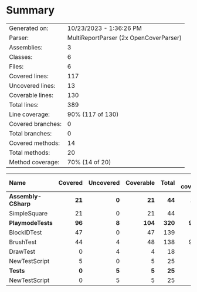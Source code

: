 ﻿# Summary
|||
|:---|:---|
| Generated on: | 10/23/2023 - 1:36:26 PM |
| Parser: | MultiReportParser (2x OpenCoverParser) |
| Assemblies: | 3 |
| Classes: | 6 |
| Files: | 6 |
| Covered lines: | 117 |
| Uncovered lines: | 13 |
| Coverable lines: | 130 |
| Total lines: | 389 |
| Line coverage: | 90% (117 of 130) |
| Covered branches: | 0 |
| Total branches: | 0 |
| Covered methods: | 14 |
| Total methods: | 20 |
| Method coverage: | 70% (14 of 20) |

|**Name**|**Covered**|**Uncovered**|**Coverable**|**Total**|**Line coverage**|**Covered**|**Total**|**Branch coverage**|**Covered**|**Total**|**Method coverage**|
|:---|---:|---:|---:|---:|---:|---:|---:|---:|---:|---:|---:|
|**Assembly-CSharp**|**21**|**0**|**21**|**44**|**100%**|**0**|**0**|****|**2**|**2**|**100%**|
|SimpleSquare|21|0|21|44|100%|0|0||2|2|100%|
|**PlaymodeTests**|**96**|**8**|**104**|**320**|**92.3%**|**0**|**0**|****|**12**|**16**|**75%**|
|BlockIDTest|47|0|47|139|100%|0|0||6|6|100%|
|BrushTest|44|4|48|138|91.6%|0|0||4|6|66.6%|
|DrawTest|0|4|4|18|0%|0|0||0|2|0%|
|NewTestScript|5|0|5|25|100%|0|0||2|2|100%|
|**Tests**|**0**|**5**|**5**|**25**|**0%**|**0**|**0**|****|**0**|**2**|**0%**|
|NewTestScript|0|5|5|25|0%|0|0||0|2|0%|

